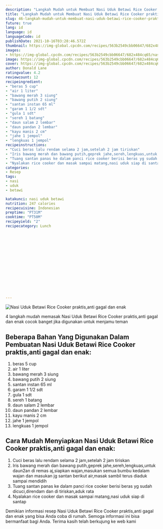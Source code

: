 ```yaml
---
description: "Langkah Mudah untuk Membuat Nasi Uduk Betawi Rice Cooker praktis,anti gagal dan enak Anti Gagal"
title: "Langkah Mudah untuk Membuat Nasi Uduk Betawi Rice Cooker praktis,anti gagal dan enak Anti Gagal"
slug: 46-langkah-mudah-untuk-membuat-nasi-uduk-betawi-rice-cooker-praktis-anti-gagal-dan-enak-anti-gagal
future: true
lang: id
language: id
languageCode: id
publishDate: 2021-10-16T03:28:46.572Z 
thumbnail: https://img-global.cpcdn.com/recipes/563b2549cbb06647/682x484cq65/nasi-uduk-betawi-rice-cooker-praktisanti-gagal-dan-enak-foto-resep-utama.png
images:
- https://img-global.cpcdn.com/recipes/563b2549cbb06647/682x484cq65/nasi-uduk-betawi-rice-cooker-praktisanti-gagal-dan-enak-foto-resep-utama.png
image: https://img-global.cpcdn.com/recipes/563b2549cbb06647/682x484cq65/nasi-uduk-betawi-rice-cooker-praktisanti-gagal-dan-enak-foto-resep-utama.png
cover: https://img-global.cpcdn.com/recipes/563b2549cbb06647/682x484cq65/nasi-uduk-betawi-rice-cooker-praktisanti-gagal-dan-enak-foto-resep-utama.png
author: Donald Lane
ratingvalue: 4.2
reviewcount: 12
recipeingredient:
- "beras 5 cup"
- "air 1 liter"
- "bawang merah 3 siung"
- "bawang putih 2 siung"
- "santan instan 65 ml"
- "garam 1 1/2 sdt"
- "gula 1 sdt"
- "sereh 1 batang"
- "daun salam 2 lembar"
- "daun pandan 2 lembar"
- "kayu manis 2 cm"
- "jahe 1 jempol"
- "lengkuas 1 jempol"
recipeinstructions:
- "Cuci beras lalu rendam selama 2 jam,setelah 2 jam tiriskan"
- "Iris bawang merah dan bawang putih,geprek jahe,sereh,lengkuas,untuk daun2an di remas aj,siapkan wajan,masukan semua bumbu kedalam wajan dan masukan jg santan berikut air,masak sambil terus diaduk sampai mendidih"
- "Tuang santan panas ke dalam panci rice cooker berisi beras yg sudah dicuci,direndam dan di tiriskan,aduk rata"
- "Nyalakan rice cooker dan masak sampai matang,nasi uduk siap di santap"
categories:
- Resep
tags:
- nasi
- uduk
- betawi

katakunci: nasi uduk betawi 
nutrition: 247 calories
recipecuisine: Indonesian
preptime: "PT31M"
cooktime: "PT50M"
recipeyield: "2"
recipecategory: Lunch


     
    
    
    
    
    
    
    
    
    
    
      
    
---
```



![Nasi Uduk Betawi Rice Cooker praktis,anti gagal dan enak](https://img-global.cpcdn.com/recipes/563b2549cbb06647/682x484cq65/nasi-uduk-betawi-rice-cooker-praktisanti-gagal-dan-enak-foto-resep-utama.png)

4 langkah mudah memasak  Nasi Uduk Betawi Rice Cooker praktis,anti gagal dan enak cocok banget jika digunakan untuk menjamu teman

<!--inarticleads1-->

## Beberapa Bahan Yang Digunakan Dalam Pembuatan Nasi Uduk Betawi Rice Cooker praktis,anti gagal dan enak:

1. beras 5 cup
1. air 1 liter
1. bawang merah 3 siung
1. bawang putih 2 siung
1. santan instan 65 ml
1. garam 1 1/2 sdt
1. gula 1 sdt
1. sereh 1 batang
1. daun salam 2 lembar
1. daun pandan 2 lembar
1. kayu manis 2 cm
1. jahe 1 jempol
1. lengkuas 1 jempol



<!--inarticleads2-->

## Cara Mudah Menyiapkan Nasi Uduk Betawi Rice Cooker praktis,anti gagal dan enak:

1. Cuci beras lalu rendam selama 2 jam,setelah 2 jam tiriskan
1. Iris bawang merah dan bawang putih,geprek jahe,sereh,lengkuas,untuk daun2an di remas aj,siapkan wajan,masukan semua bumbu kedalam wajan dan masukan jg santan berikut air,masak sambil terus diaduk sampai mendidih
1. Tuang santan panas ke dalam panci rice cooker berisi beras yg sudah dicuci,direndam dan di tiriskan,aduk rata
1. Nyalakan rice cooker dan masak sampai matang,nasi uduk siap di santap




Demikian informasi  resep Nasi Uduk Betawi Rice Cooker praktis,anti gagal dan enak   yang bisa Anda coba di rumah. Semoga informasi ini bisa bermanfaat bagi Anda. Terima kasih telah berkujung ke web kami
